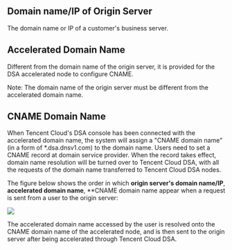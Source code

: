 ## Domain name/IP of Origin Server

The domain name or IP of a customer's business server.



## Accelerated Domain Name

Different from the domain name of the origin server, it is provided for the DSA accelerated node to configure CNAME.

Note: The domain name of the origin server must be different from the accelerated domain name.



## CNAME Domain Name

When Tencent Cloud's DSA console has been connected with the accelerated domain name, the system will assign a "CNAME domain name" (in a form of \*.dsa.dnsv1.com) to the domain name. Users need to set a CNAME record at domain service provider. When the record takes effect, domain name resolution will be turned over to Tencent Cloud DSA, with all the requests of the domain name transferred to Tencent Cloud DSA nodes.



The figure below shows the order in which **origin server's domain name/IP**, **accelerated domain name**, **CNAME domain name appear when a request is sent from a user to the origin server:

![](https://mc.qcloudimg.com/static/img/86e3c5c7f5cdbbe229d4c3850abac1be/image.png)

The accelerated domain name accessed by the user is resolved onto the CNAME domain name of the accelerated node, and is then sent to the origin server after being accelerated through Tencent Cloud DSA.



